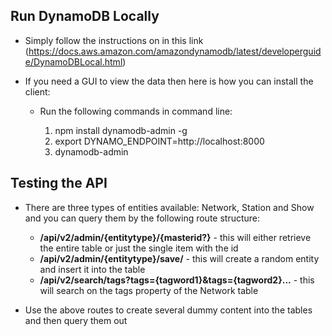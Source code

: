 ## Run DynamoDB Locally

* Simply follow the instructions on in this link (https://docs.aws.amazon.com/amazondynamodb/latest/developerguide/DynamoDBLocal.html)

* If you need a GUI to view the data then here is how you can install the client:

    * Run the following commands in command line:

        1. npm install dynamodb-admin -g
        2. export DYNAMO_ENDPOINT=http://localhost:8000
        3. dynamodb-admin
        

## Testing the API

* There are three types of entities available: Network, Station and Show and you can query them by the following route structure:
    
    * <strong>/api/v2/admin/{entitytype}/{masterid?}</strong> - this will either retrieve the entire table or just the single item with the id
    * <strong>/api/v2/admin/{entitytype}/save/</strong> - this will create a random entity and insert it into the table
    * <strong>/api/v2/search/tags?tags={tagword1}&tags={tagword2}...</strong> - this will search on the tags property of the Network table

* Use the above routes to create several dummy content into the tables and then query them out
